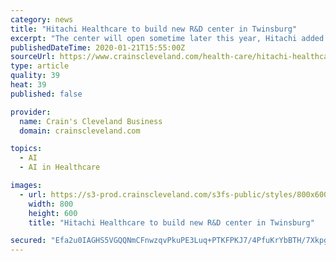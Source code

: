 ```yaml
---
category: news
title: "Hitachi Healthcare to build new R&D center in Twinsburg"
excerpt: "The center will open sometime later this year, Hitachi added. The facility, which will be named the Hitachi Healthcare Innovation Center of Excellence, \"will leverage advancements in artificial intelligence and machine learning to bring about a new generation of imaging technology,\" the company said in announcing its plans. Hitachi Healthcare ..."
publishedDateTime: 2020-01-21T15:55:00Z
sourceUrl: https://www.crainscleveland.com/health-care/hitachi-healthcare-build-new-rd-center-twinsburg
type: article
quality: 39
heat: 39
published: false

provider:
  name: Crain's Cleveland Business
  domain: crainscleveland.com

topics:
  - AI
  - AI in Healthcare

images:
  - url: https://s3-prod.crainscleveland.com/s3fs-public/styles/800x600/public/Hitachi_i.jpg
    width: 800
    height: 600
    title: "Hitachi Healthcare to build new R&D center in Twinsburg"

secured: "Efa2u0IAGHS5VGQQNmCFnwzqvPkuPE3Luq+PTKFPKJ7/4PfuKrYbBTH/7Xkpg5tTk/CiEileS/sfrhr0bYyHlk9Aje76sSiSXgFUASxdzxfIcpIQoMrTDs0+LvTIVN3uRYLaXY/+jBQHGhj2UD1f2rxI3dHxvB4kSWaKZtFuHnJNREZ9pE71BK6CiSmmd33gJA65hrB+waeaOPEcq0mTGtgtIo1tiwx9idEs10EybimuD79hkSw2iQwo/D55Q6TIZaRd26JSBNOPD/YKPNw+blRGe7+sOxXavJ7XNtOvz2Sc5eg97X6bt7fB4xLAEJFDHxxcjpHF1KMPjEsbcpBthtPe4f6EpyLIQ8RYvaGCL222SYjUEp785u03fMkYJRLrIBTWNCdVG7IXFC8xA8h6/RLI5GSrI8JJWzRH2HDvSjU9zxSRWrB5mqQsDj9jjJ/RIj/8zMLMgBNK0FSM9FHF/w==;hcl6sSwaUkIfjNU9Qp3e4g=="
---
```


